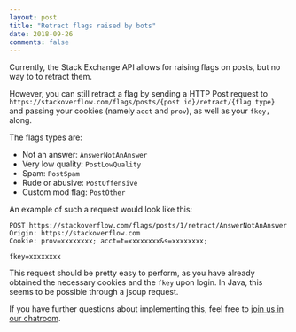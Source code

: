 ```yaml
---
layout: post
title: "Retract flags raised by bots"
date: 2018-09-26
comments: false
---
```


Currently, the Stack Exchange API allows for raising flags on posts, but no way to to retract them.

However, you can still retract a flag by sending a HTTP Post request to `https://stackoverflow.com/flags/posts/{post id}/retract/{flag type}` and passing your cookies (namely `acct` and `prov`), as well as your `fkey,` along.

The flags types are:

 - Not an answer: `AnswerNotAnAnswer`
 - Very low quality: `PostLowQuality`
 - Spam: `PostSpam`
 - Rude or abusive: `PostOffensive`
 - Custom mod flag: `PostOther`

An example of such a request would look like this:

```
POST https://stackoverflow.com/flags/posts/1/retract/AnswerNotAnAnswer
Origin: https://stackoverflow.com
Cookie: prov=xxxxxxxx; acct=t=xxxxxxxx&s=xxxxxxxx;

fkey=xxxxxxxx
```

This request should be pretty easy to perform, as you have already obtained the necessary cookies and the `fkey` upon login. In Java, this seems to be possible through a jsoup request.

If you have further questions about implementing this, feel free to [join us in our chatroom](https://sobotics.org/chat).
